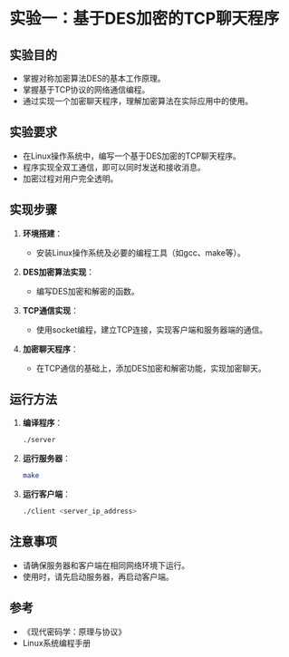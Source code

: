 # 实验一：基于DES加密的TCP聊天程序

## 实验目的

- 掌握对称加密算法DES的基本工作原理。
- 掌握基于TCP协议的网络通信编程。
- 通过实现一个加密聊天程序，理解加密算法在实际应用中的使用。

## 实验要求

- 在Linux操作系统中，编写一个基于DES加密的TCP聊天程序。
- 程序实现全双工通信，即可以同时发送和接收消息。
- 加密过程对用户完全透明。

## 实现步骤

1. **环境搭建**：
   - 安装Linux操作系统及必要的编程工具（如gcc、make等）。

2. **DES加密算法实现**：
   - 编写DES加密和解密的函数。

3. **TCP通信实现**：
   - 使用socket编程，建立TCP连接，实现客户端和服务器端的通信。

4. **加密聊天程序**：
   - 在TCP通信的基础上，添加DES加密和解密功能，实现加密聊天。

## 运行方法

1. **编译程序**：
   ```sh
   ./server
   ```
2. **运行服务器**：
   ```sh
   make
   ```
3. **运行客户端**：
   ```sh
   ./client <server_ip_address>
   ```

## 注意事项
  - 请确保服务器和客户端在相同网络环境下运行。
  - 使用时，请先启动服务器，再启动客户端。

## 参考
  - 《现代密码学：原理与协议》
  - Linux系统编程手册

